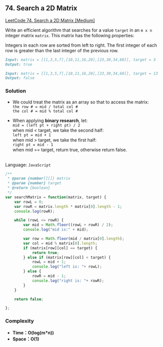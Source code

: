 ## **74. Search a 2D Matrix**

[LeetCode 74. Search a 2D Matrix [Medium]](https://leetcode.com/problems/search-a-2d-matrix/description/)

Write an efficient algorithm that searches for a value `target` in an `m x n` integer matrix `matrix`. This matrix has the following properties:

Integers in each row are sorted from left to right.
The first integer of each row is greater than the last integer of the previous row.

```markdown
Input: matrix = [[1,3,5,7],[10,11,16,20],[23,30,34,60]], target = 3
Output: true
```

```markdown
Input: matrix = [[1,3,5,7],[10,11,16,20],[23,30,34,60]], target = 13
Output: false
```


### **Solution**
* We could treat the matrix as an array so that to access the matrix: \
`the row # = mid / total col #`\
`the col # = mid % total col #`

* When applying **binary research**, let: \
`mid = (left pt + right pt) / 2`\
when mid < target, we take the second half:\
`left pt = mid + 1`\
when mid > target, we take the first half:\
`right pt = mid - 1`\
when mid == target, return true, otherwise return false.

\
Language: `JavaScript`
``` JavaScript
/**
 * @param {number[][]} matrix
 * @param {number} target
 * @return {boolean}
 */
var searchMatrix = function(matrix, target) {
    var rowL = 0;
    var rowR = matrix.length * matrix[0].length - 1;
    console.log(rowR);

    while (rowL <= rowR) {
        var mid = Math.floor((rowL + rowR) / 2);
        console.log("mid is:" + mid);

        var row = Math.floor(mid / matrix[0].length);
        var col = mid % matrix[0].length;
        if (matrix[row][col] == target) {
            return true;
        } else if (matrix[row][col] < target) {
            rowL = mid + 1;
            console.log("left is: "+ rowL);
        } else {
            rowR = mid - 1;
            console.log("right is: "+ rowR);
        }
    }

    return false;

};
```
### **Complexity**
* **Time：O(log(m*n))**
* **Space：O(1)**
